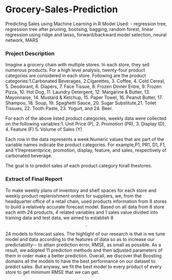 # Grocery-Sales-Prediction
Predicting Sales using Machine Learning in R 
Model Used: - regression tree, regression tree after pruning, bootsing, bagging, random forest, linear regression using ridge and lasso, forward/backward model selection, neural network, MARS

### Project Description
Imagine a grocery chain with multiple stores. In each store, they sell numerous products. For  a  high  level  analysis,  twenty-four  product  categories  are  considered  in each  store. Following are the product categories:1.Carbonated  Beverages,  2.Cigarettes,  3.  Coffee,  4.  Cold  Cereal,  5.  Deodorant,  6. Diapers,  7.  Face  Tissue,  8.  Frozen  Dinner  Entre,  9.  Frozen  Pizza,  10.  Hot  Dog,  11. Laundry Detergent, 12. Margarine & Butter, 13. Mayonnaise, 14. Mustard & Ketchup, 15. Paper Towel, 16. Peanut Butter, 17. Shampoo, 18. Soup, 19. Spaghetti Sauce, 20. Sugar Substitute,21. Toilet Tissues, 22. Tooth Paste, 23. Yogurt, and 24. Beer.

For  each  of  the  above  listed  product  categories,  weekly  data  were  collected  on  the following variables:1. Unit Price (P), 2. Promotion (PR), 3. Display (D), 4. Feature (F) 5. Volume of Sales (Y)

Each row in the data represents a week.Numeric values that are part of the variable names indicate the product categories. For example,P1,  PR1, D1,  F1,  and  Y1representprice,  promotion,  display,  feature,  and sales, respectively of carbonated beverage.

The  goal  is  to  predict sales of each product category forall thestores. 


###  Extract of Final Report
To make weekly plans of inventory and shelf spaces for each store and weekly product replenishment orders for suppliers, we, from the headquarter office of a retail chain, used products information from 8 stores to build a relatively accurate forecast model.
Based on all data from 8 store each with 24 products, 4 related variables and 1 sales value divided into training data and test data, we aimed to establish 8 $$\cdot$$ 24 models to forecast sales. 
The highlight of our research is that is we tune model and data according to the features of data so as to increase our predictability-- to attain prediction error, RMSE, as small as possible. As a result, we adopted 11 prediction methods and then adjusted parameters of them in order make a better prediction. Overall, we discover that Boosting domains all the models to have the best performance on our dataset to predict sales. But anyway, we fit the best model to every product of every store to get minimum RMSE that we can get.
